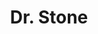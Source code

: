 ---
layout: lecteur.njk
tags : stone

title : Dr. Stone
episode : 001
saison : 1
iframe : https://dood.to/e/32d5t9ue78hp

cc :  VostFr
---